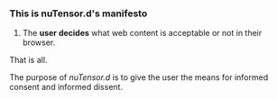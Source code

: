 ### This is nuTensor.d's manifesto

1. The **user decides** what web content is acceptable or not in their browser.

That is all.

The purpose of _nuTensor.d_ is to give the user the means for informed
consent and informed dissent.
